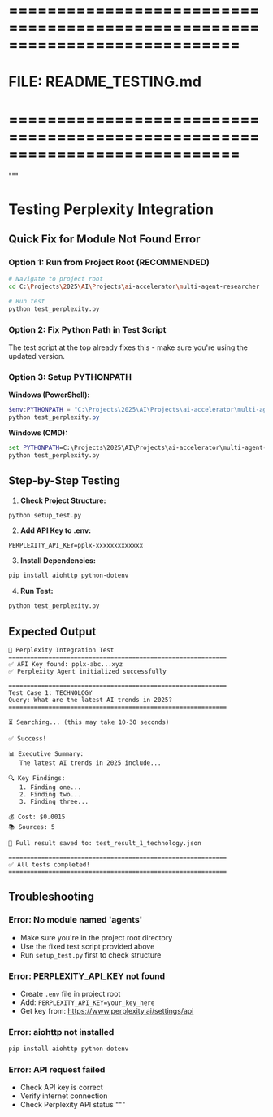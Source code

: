 # ============================================================================
# FILE: README_TESTING.md
# ============================================================================
"""
# Testing Perplexity Integration

## Quick Fix for Module Not Found Error

### Option 1: Run from Project Root (RECOMMENDED)

```bash
# Navigate to project root
cd C:\Projects\2025\AI\Projects\ai-accelerator\multi-agent-researcher

# Run test
python test_perplexity.py
```

### Option 2: Fix Python Path in Test Script

The test script at the top already fixes this - make sure you're using the updated version.

### Option 3: Setup PYTHONPATH

**Windows (PowerShell):**
```powershell
$env:PYTHONPATH = "C:\Projects\2025\AI\Projects\ai-accelerator\multi-agent-researcher"
python test_perplexity.py
```

**Windows (CMD):**
```cmd
set PYTHONPATH=C:\Projects\2025\AI\Projects\ai-accelerator\multi-agent-researcher
python test_perplexity.py
```

## Step-by-Step Testing

1. **Check Project Structure:**
```bash
python setup_test.py
```

2. **Add API Key to .env:**
```
PERPLEXITY_API_KEY=pplx-xxxxxxxxxxxxx
```

3. **Install Dependencies:**
```bash
pip install aiohttp python-dotenv
```

4. **Run Test:**
```bash
python test_perplexity.py
```

## Expected Output

```
🔬 Perplexity Integration Test
============================================================
✅ API Key found: pplx-abc...xyz
✅ Perplexity Agent initialized successfully

============================================================
Test Case 1: TECHNOLOGY
Query: What are the latest AI trends in 2025?
============================================================

⏳ Searching... (this may take 10-30 seconds)

✅ Success!

📊 Executive Summary:
   The latest AI trends in 2025 include...

🔍 Key Findings:
   1. Finding one...
   2. Finding two...
   3. Finding three...

💰 Cost: $0.0015
📚 Sources: 5

📄 Full result saved to: test_result_1_technology.json

============================================================
✅ All tests completed!
============================================================
```

## Troubleshooting

### Error: No module named 'agents'
- Make sure you're in the project root directory
- Use the fixed test script provided above
- Run `setup_test.py` first to check structure

### Error: PERPLEXITY_API_KEY not found
- Create `.env` file in project root
- Add: `PERPLEXITY_API_KEY=your_key_here`
- Get key from: https://www.perplexity.ai/settings/api

### Error: aiohttp not installed
```bash
pip install aiohttp python-dotenv
```

### Error: API request failed
- Check API key is correct
- Verify internet connection
- Check Perplexity API status
"""